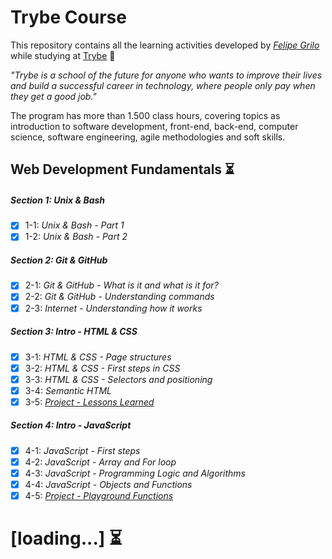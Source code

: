 # Trybe Course

This repository contains all the learning activities developed by _[Felipe Grilo](https://www.linkedin.com/in/felipegrilo/)_ while studying at [Trybe](https://www.betrybe.com/) :rocket:

_"Trybe is a school of the future for anyone who wants to improve their lives and build a successful career in technology, where people only pay when they get a good job."_

The program has more than 1.500 class hours, covering topics as introduction to software development, front-end, back-end, computer science, software engineering, agile methodologies and soft skills.

## Web Development Fundamentals :hourglass_flowing_sand:

##### Section 1: Unix & Bash

- [x] 1-1: _Unix & Bash - Part 1_
- [x] 1-2: _Unix & Bash - Part 2_

##### Section 2: Git & GitHub

- [x] 2-1: _Git & GitHub - What is it and what is it for?_
- [x] 2-2: _Git & GitHub - Understanding commands_
- [x] 2-3: _Internet - Understanding how it works_

##### Section 3: Intro - HTML & CSS

- [x] 3-1: _HTML & CSS - Page structures_
- [x] 3-2: _HTML & CSS - First steps in CSS_
- [x] 3-3: _HTML & CSS - Selectors and positioning_
- [x] 3-4: _Semantic HTML_
- [x] 3-5: _[Project - Lessons Learned]()_

##### Section 4: Intro - JavaScript

- [x] 4-1: _JavaScript - First steps_
- [x] 4-2: _JavaScript - Array and For loop_
- [x] 4-3: _JavaScript - Programming Logic and Algorithms_
- [x] 4-4: _JavaScript - Objects and Functions_
- [x] 4-5: _[Project - Playground Functions]()_

# [loading...] :hourglass_flowing_sand:
